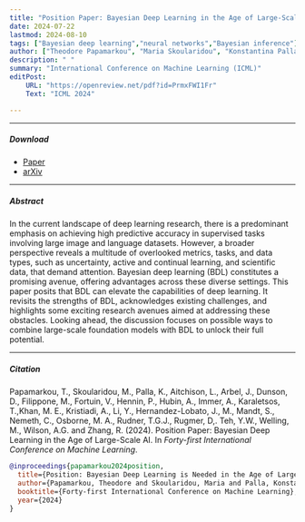 ```yaml
---
title: "Position Paper: Bayesian Deep Learning in the Age of Large-Scale AI"
date: 2024-07-22
lastmod: 2024-08-10
tags: ["Bayesian deep learning","neural networks","Bayesian inference"]
author: ["Theodore Papamarkou", "Maria Skoularidou", "Konstantina Palla", "Laurence Aitchison", "Julyan Arbel", "David Dunson", "Maurizio Filippone", "Vincent Fortuin", "Philipp Hennig", "Jose Miguel Hernandez-Lobato", "Aliaksandr Hubin", "Alexander Immer", "Theofanis Karaletsos", "Mohammad Emtiyaz Khan", "Agustinus Kristiadi", "Yingzhen Li", "Stephan Mandt", "Christopher Nemeth", "Michael A Osborne", "Tim GJ Rudner", "David Rugamer", "Yee Whye Teh", "Max Welling", "Andrew Gordon Wilson", "Ruqi Zhang"]
description: " "
summary: "International Conference on Machine Learning (ICML)"
editPost:
    URL: "https://openreview.net/pdf?id=PrmxFWI1Fr"
    Text: "ICML 2024"

---
```


---


##### Download

+ [Paper](https://openreview.net/pdf?id=PrmxFWI1Fr)
+ [arXiv](https://arxiv.org/abs/2402.00809)


---
##### Abstract

In the current landscape of deep learning research, there is a predominant emphasis on achieving high predictive accuracy in supervised tasks involving large image and language datasets. However, a broader perspective reveals a multitude of overlooked metrics, tasks, and data types, such as uncertainty, active and continual learning, and scientific data, that demand attention. Bayesian deep learning (BDL) constitutes a promising avenue, offering advantages across these diverse settings. This paper posits that BDL can elevate the capabilities of deep learning. It revisits the strengths of BDL, acknowledges existing challenges, and highlights some exciting research avenues aimed at addressing these obstacles. Looking ahead, the discussion focuses on possible ways to combine large-scale foundation models with BDL to unlock their full potential.

---
##### Citation

Papamarkou, T., Skoularidou, M., Palla, K., Aitchison, L., Arbel, J., Dunson, D., Filippone, M., Fortuin, V., Hennin, P., Hubin, A., Immer, A., Karaletsos, T.,Khan, M. E., Kristiadi, A., Li, Y., Hernandez-Lobato, J., M., Mandt, S., Nemeth, C., Osborne, M. A., Rudner, T.G.J., Rugmer, D,. Teh, Y.W., Welling, M., Wilson, A.G. and Zhang, R. (2024). Position Paper: Bayesian Deep Learning in the Age of Large-Scale AI. In *Forty-first International Conference on Machine Learning*.

```BibTeX
@inproceedings{papamarkou2024position,
  title={Position: Bayesian Deep Learning is Needed in the Age of Large-Scale AI},
  author={Papamarkou, Theodore and Skoularidou, Maria and Palla, Konstantina and Aitchison, Laurence and Arbel, Julyan and Dunson, David and Filippone, Maurizio and Fortuin, Vincent and Hennig, Philipp and Hern{\'a}ndez-Lobato, Jos{\'e} Miguel and others},
  booktitle={Forty-first International Conference on Machine Learning},
  year={2024}
}
```